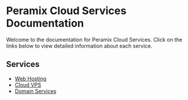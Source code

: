 # Peramix Cloud Services Documentation

Welcome to the documentation for Peramix Cloud Services. Click on the links below to view detailed information about each service.

## Services

- [Web Hosting](web-hosting.md)
- [Cloud VPS](cloud-vps.md)
- [Domain Services](domain.md)
